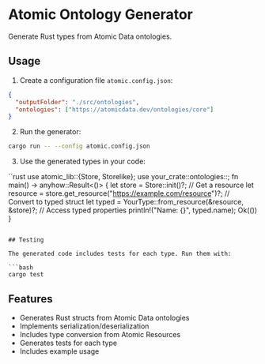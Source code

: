 # Atomic Ontology Generator

Generate Rust types from Atomic Data ontologies.

## Usage

1. Create a configuration file `atomic.config.json`:

```json
{
  "outputFolder": "./src/ontologies",
  "ontologies": ["https://atomicdata.dev/ontologies/core"]
}
```

2. Run the generator:

```bash
cargo run -- --config atomic.config.json
```

3. Use the generated types in your code:

``rust
use atomic_lib::{Store, Storelike};
use your_crate::ontologies::;
fn main() -> anyhow::Result<()> {
let store = Store::init()?;
// Get a resource
let resource = store.get_resource("https://example.com/resource")?;
// Convert to typed struct
let typed = YourType::from_resource(&resource, &store)?;
// Access typed properties
println!("Name: {}", typed.name);
Ok(())
}

````

## Testing

The generated code includes tests for each type. Run them with:

```bash
cargo test
````

## Features

- Generates Rust structs from Atomic Data ontologies
- Implements serialization/deserialization
- Includes type conversion from Atomic Resources
- Generates tests for each type
- Includes example usage
